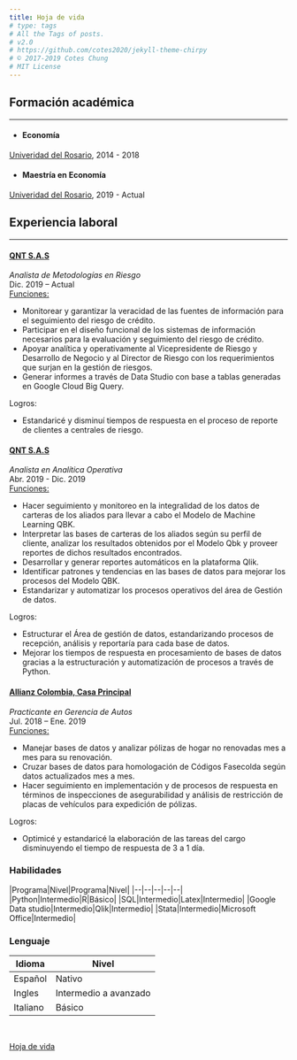 ```yaml
---
title: Hoja de vida
# type: tags
# All the Tags of posts.
# v2.0
# https://github.com/cotes2020/jekyll-theme-chirpy
# © 2017-2019 Cotes Chung
# MIT License
---
```


## Formación académica

---

+ #### Economía
[Univeridad del Rosario](https://www.urosario.edu.co), 2014 - 2018

+ #### Maestría en Economía
[Univeridad del Rosario](https://www.urosario.edu.co), 2019 - Actual

## Experiencia laboral

---

#### [QNT S.A.S](https://qnt.com.co/)

*Analista de Metodologías en Riesgo* <br />
Dic. 2019 – Actual <br />
<u> Funciones: </u>

+ Monitorear y garantizar la veracidad de las fuentes de información para el seguimiento del riesgo de crédito.
+ Participar en el diseño funcional de los sistemas de información necesarios para la evaluación y seguimiento del riesgo de crédito.
+ Apoyar analítica y operativamente al Vicepresidente de Riesgo y Desarrollo de Negocio y al Director de Riesgo con los requerimientos que surjan en la gestión de riesgos.
+ Generar informes a través de Data Studio con base a tablas generadas en Google Cloud Big Query.

Logros:

+ Estandaricé y disminuí tiempos de respuesta en el proceso de reporte de clientes a centrales de riesgo.

#### [QNT S.A.S](https://qnt.com.co/)

*Analista en Analítica Operativa* <br />
Abr. 2019 - Dic. 2019 <br />
<u> Funciones: </u>

+ Hacer seguimiento y monitoreo en la integralidad de los datos de carteras de los aliados para llevar a cabo el Modelo de Machine Learning QBK.
+ Interpretar las bases de carteras de los aliados según su perfil de cliente, analizar los resultados obtenidos por el Modelo Qbk y proveer reportes de dichos resultados encontrados.
+ Desarrollar y generar reportes automáticos en la plataforma Qlik.
+ Identificar patrones y tendencias en las bases de datos para mejorar los procesos del Modelo QBK.
+ Estandarizar y automatizar los procesos operativos del área de Gestión de datos.

Logros:

+ Estructurar el Área de gestión de datos, estandarizando procesos de recepción, análisis y reportaría para cada base de datos.
+ Mejorar los tiempos de respuesta en procesamiento de bases de datos gracias a la estructuración y automatización de procesos a través de Python.

#### [Allianz Colombia, Casa Principal](https://www.allianz.co/)

*Practicante en Gerencia de Autos* <br />
Jul. 2018 – Ene. 2019 <br />
<u> Funciones: </u>

+ Manejar bases de datos y analizar pólizas de hogar no renovadas mes a mes para su renovación.
+ Cruzar bases de datos para homologación de Códigos Fasecolda según datos actualizados mes a mes.
+ Hacer seguimiento en implementación y de procesos de respuesta en términos de inspecciones de asegurabilidad y análisis de restricción de placas de vehículos para expedición de pólizas.

Logros:

+ Optimicé y estandaricé la elaboración de las tareas del cargo disminuyendo el tiempo de respuesta de 3 a 1 día.

### Habilidades

|Programa|Nivel|Programa|Nivel|
|--|--|--|--|--|
|Python|Intermedio|R|Básico|
|SQL|Intermedio|Latex|Intermedio|
|Google Data studio|Intermedio|Qlik|Intermedio|
|Stata|Intermedio|Microsoft  Office|Intermedio|

### Lenguaje

|Idioma|Nivel|
|--|--|
|Español|Nativo|
|Ingles|Intermedio a avanzado|
|Italiano|Básico|

<br />

[Hoja de vida](\assets\docs\Cristian_Moreno_CV_2020.pdf "Hoja de vida")

<!-- {% comment %}
  'site.tags' looks like a Map, e.g. site.tags.MyTag.[ Post0, Post1, ... ]
  Print the {{ site.tags }} will help you to understand it.
{% endcomment %}
<div id="tags" class="d-flex flex-wrap ml-xl-2 mr-xl-2">
{% assign tags = "" | split: "" %}
{% for t in site.tags %}
  {% assign tags = tags | push: t[0] %}
{% endfor %}

{% assign sorted_tags = tags | sort_natural %}

{% for t in sorted_tags %}
  <div>
    <a class="tag" href="{{ site.baseurl }}/tags/{{ t | replace: ' ', '-' | downcase | url_encode }}/">{{ t }}<span class="text-muted">{{ site.tags[t].size }}</span></a>
  </div>
{% endfor %}

</div> -->
